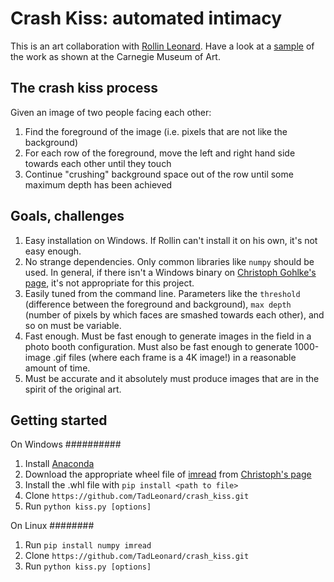 Crash Kiss: automated intimacy
==============================
This is an art collaboration with [Rollin Leonard](http://rollinleonard.com).
Have a look at a [sample](http://thecreatorsproject.vice.com/blog/we-crash-kissed-julianna-huxtable-at-the-nowseethis-art-party) of the work
as shown at the Carnegie Museum of Art.

The crash kiss process
----------------------
Given an image of two people facing each other:

1. Find the foreground of the image (i.e. pixels that are not like the background)
2. For each row of the foreground, move the left and right hand side towards each other until they touch
3. Continue "crushing" background space out of the row until some maximum depth has been achieved

Goals, challenges
-----------------
1. Easy installation on Windows. If Rollin can't install it on his own, it's not easy enough.
2. No strange dependencies. Only common libraries like `numpy` should be used. In general, if there isn't a Windows binary on [Christoph Gohlke's page](http://www.lfd.uci.edu/~gohlke/pythonlibs/), it's not appropriate for this project.
3. Easily tuned from the command line. Parameters like the `threshold` (difference between the foreground and background), `max depth` (number of pixels by which faces are smashed towards each other), and so on must be variable.
4. Fast enough. Must be fast enough to generate images in the field in a photo booth configuration. Must also be fast enough to generate 1000-image .gif files (where each frame is a 4K image!) in a reasonable amount of time.
5. Must be accurate and it absolutely must produce images that are in the spirit of the original art.

Getting started
---------------
On Windows
##########
1. Install [Anaconda](https://store.continuum.io/cshop/anaconda/)
2. Download the appropriate wheel file of [imread](https://github.com/luispedro/imread) from [Christoph's page](http://www.lfd.uci.edu/~gohlke/pythonlibs/#imread)
3. Install the .whl file with `pip install <path to file>`
4. Clone `https://github.com/TadLeonard/crash_kiss.git`
5. Run `python kiss.py [options]`

On Linux
########
1. Run `pip install numpy imread`
2. Clone `https://github.com/TadLeonard/crash_kiss.git`
3. Run `python kiss.py [options]`

